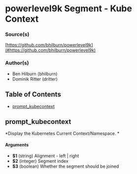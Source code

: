 # powerlevel9k Segment - Kube Context


### Source(s)

[https://github.com/bhilburn/powerlevel9k](#https://github.com/bhilburn/powerlevel9k)


### Author(s)

- Ben Hilburn (bhilburn)
- Dominik Ritter (dritter)


## Table of Contents

- [prompt_kubecontext](#prompt_kubecontext)

## prompt_kubecontext
*Display the Kubernetes Current Context/Namespace. *

#### Arguments

- **$1** (string) Alignment - left | right
- **$2** (integer) Segment index
- **$3** (boolean) Whether the segment should be joined


